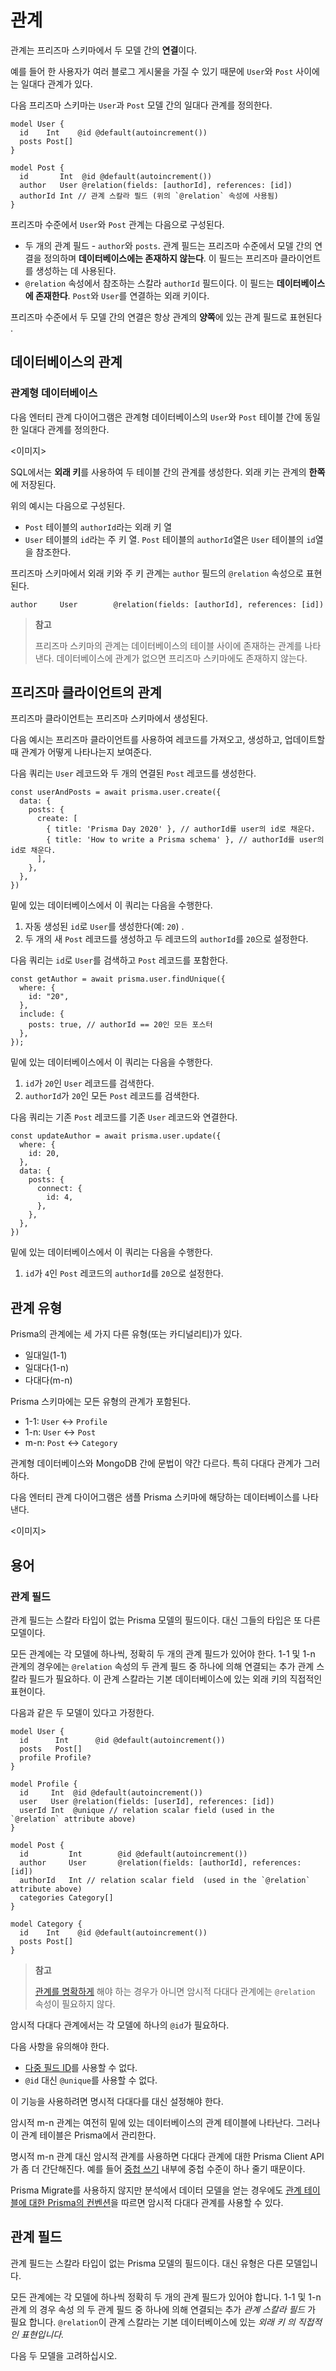 # 관계

관계는 프리즈마 스키마에서 두 모델 간의 **연결**이다.

예를 들어 한 사용자가 여러 블로그 게시물을 가질 수 있기 때문에 `User`와 `Post` 사이에는 일대다 관계가 있다.

다음 프리즈마 스키마는 `User`과 `Post` 모델 간의 일대다 관계를 정의한다.

```tsx
model User {
  id    Int    @id @default(autoincrement())
  posts Post[]
}

model Post {
  id       Int  @id @default(autoincrement())
  author   User @relation(fields: [authorId], references: [id])
  authorId Int // 관계 스칼라 필드 (위의 `@relation` 속성에 사용됨)
}
```

프리즈마 수준에서 `User`와 `Post` 관계는 다음으로 구성된다.

- 두 개의 관계 필드 - `author`와 `posts`. 관계 필드는 프리즈마 수준에서 모델 간의 연결을 정의하며 **데이터베이스에는 존재하지 않는다**. 이 필드는 프리즈마 클라이언트를 생성하는 데 사용된다.
- `@relation` 속성에서 참조하는 스칼라 `authorId` 필드이다. 이 필드는 **데이터베이스에 존재한다**. `Post`와 `User`를 연결하는 외래 키이다.

프리즈마 수준에서 두 모델 간의 연결은 항상 관계의 **양쪽**에 있는 관계 필드로 표현된다 .

## 데이터베이스의 관계

### 관계형 데이터베이스

다음 엔터티 관계 다이어그램은 관계형 데이터베이스의 `User`와 `Post` 테이블 간에 동일한 일대다 관계를 정의한다.

<이미지>

SQL에서는 **외래 키**를 사용하여 두 테이블 간의 관계를 생성한다. 외래 키는 관계의 **한쪽**에 저장된다.

위의 예시는 다음으로 구성된다.

- `Post` 테이블의 `authorId`라는 외래 키 열
- `User` 테이블의 `id`라는 주 키 열. `Post` 테이블의 `authorId`열은 `User` 테이블의 `id`열을 참조한다.

프리즈마 스키마에서 외래 키와 주 키 관계는 `author` 필드의 `@relation` 속성으로 표현된다.

```tsx
author     User        @relation(fields: [authorId], references: [id])
```

> **참고**
>
> 프리즈마 스키마의 관계는 데이터베이스의 테이블 사이에 존재하는 관계를 나타낸다. 데이터베이스에 관계가 없으면 프리즈마 스키마에도 존재하지 않는다.

## 프리즈마 클라이언트의 관계

프리즈마 클라이언트는 프리즈마 스키마에서 생성된다.

다음 예시는 프리즈마 클라이언트를 사용하여 레코드를 가져오고, 생성하고, 업데이트할 때 관계가 어떻게 나타나는지 보여준다.

다음 쿼리는 `User` 레코드와 두 개의 연결된 `Post` 레코드를 생성한다.

```tsx
const userAndPosts = await prisma.user.create({
  data: {
    posts: {
      create: [
        { title: 'Prisma Day 2020' }, // authorId를 user의 id로 채운다.
        { title: 'How to write a Prisma schema' }, // authorId를 user의 id로 채운다.
      ],
    },
  },
})
```

밑에 있는 데이터베이스에서 이 쿼리는 다음을 수행한다.

1. 자동 생성된 `id`로 `User`를 생성한다(예: `20`) .
2. 두 개의 새 `Post` 레코드를 생성하고 두 레코드의 `authorId`를 `20`으로 설정한다.

다음 쿼리는 `id`로 `User`를 검색하고 `Post` 레코드를 포함한다.

```tsx
const getAuthor = await prisma.user.findUnique({
  where: {
    id: "20",
  },
  include: {
    posts: true, // authorId == 20인 모든 포스터
  },
});
```

밑에 있는 데이터베이스에서 이 쿼리는 다음을 수행한다.

1. `id`가 `20`인 `User` 레코드를 검색한다.
2. `authorId`가 `20`인 모든 `Post` 레코드를 검색한다.

다음 쿼리는 기존 `Post` 레코드를 기존 `User` 레코드와 연결한다.

```tsx
const updateAuthor = await prisma.user.update({
  where: {
    id: 20,
  },
  data: {
    posts: {
      connect: {
        id: 4,
      },
    },
  },
})
```

밑에 있는 데이터베이스에서 이 쿼리는 다음을 수행한다.

1. `id`가 `4`인 `Post` 레코드의 `authorId`를 `20`으로 설정한다.

## 관계 유형

Prisma의 관계에는 세 가지 다른 유형(또는 카디널리티)가 있다.

- 일대일(1-1)
- 일대다(1-n)
- 다대다(m-n)

Prisma 스키마에는 모든 유형의 관계가 포함된다.

- 1-1: `User` ↔ `Profile`
- 1-n: `User` ↔ `Post`
- m-n: `Post` ↔ `Category`

관계형 데이터베이스와 MongoDB 간에 문법이 약간 다르다. 특히 다대다 관계가 그러하다.

다음 엔터티 관계 다이어그램은 샘플 Prisma 스키마에 해당하는 데이터베이스를 나타낸다.

<이미지>

## 용어

### 관계 필드

관계 필드는 스칼라 타입이 없는 Prisma 모델의 필드이다. 대신 그들의 타입은 또 다른 모델이다.

모든 관계에는 각 모델에 하나씩, 정확히 두 개의 관계 필드가 있어야 한다. 1-1 및 1-n 관계의 경우에는 `@relation` 속성의 두 관계 필드 중 하나에 의해 연결되는 추가 관계 스칼라 필드가 필요하다. 이 관계 스칼라는 기본 데이터베이스에 있는 외래 키의 직접적인 표현이다.

다음과 같은 두 모델이 있다고 가정한다.

```tsx
model User {
  id      Int      @id @default(autoincrement())
  posts   Post[]
  profile Profile?
}

model Profile {
  id     Int  @id @default(autoincrement())
  user   User @relation(fields: [userId], references: [id])
  userId Int  @unique // relation scalar field (used in the `@relation` attribute above)
}

model Post {
  id         Int        @id @default(autoincrement())
  author     User       @relation(fields: [authorId], references: [id])
  authorId   Int // relation scalar field  (used in the `@relation` attribute above)
  categories Category[]
}

model Category {
  id    Int    @id @default(autoincrement())
  posts Post[]
}
```

> **참고**
>
> [관계를 명확하게](https://www.prisma.io/docs/concepts/components/prisma-schema/relations#disambiguating-relations) 해야 하는 경우가 아니면 암시적 다대다 관계에는 `@relation` 속성이 필요하지 않다.

암시적 다대다 관계에서는 각 모델에 하나의 `@id`가 필요하다.

다음 사항을 유의해야 한다.

- [다중 필드 ID](https://www.prisma.io/docs/reference/api-reference/prisma-schema-reference#id-1)를 사용할 수 없다.
- `@id` 대신 `@unique`를 사용할 수 없다.

이 기능을 사용하려면 명시적 다대다를 대신 설정해야 한다.

암시적 m-n 관계는 여전히 밑에 있는 데이터베이스의 관계 테이블에 나타난다. 그러나 이 관계 테이블은 Prisma에서 관리한다.

명시적 m-n 관계 대신 암시적 관계를 사용하면 다대다 관계에 대한 Prisma Client API가 좀 더 간단해진다. 예를 들어 [중첩 쓰기](https://www.prisma.io/docs/concepts/components/prisma-client/relation-queries#nested-writes) 내부에 중첩 수준이 하나 줄기 때문이다.

Prisma Migrate를 사용하지 않지만 분석에서 데이터 모델을 얻는 경우에도 [관계 테이블에 대한 Prisma의 컨벤션](https://www.prisma.io/docs/concepts/components/prisma-schema/relations/many-to-many-relations#conventions-for-relation-tables-in-implicit-m-n-relations)을 따르면 암시적 다대다 관계를 사용할 수 있다.

## 관계 필드

관계 필드는 스칼라 타입이 없는 Prisma 모델의 필드이다. 대신 유형은 다른 모델입니다.

모든 관계에는 각 모델에 하나씩 정확히 두 개의 관계 필드가 있어야 합니다. 1-1 및 1-n 관계 의 경우 속성 의 두 관계 필드 중 하나에 의해 연결되는 추가 *관계 스칼라 필드* 가 필요 합니다. `@relation`이 관계 스칼라는 기본 데이터베이스에 있는 *외래 키 의 직접적인 표현입니다.*

다음 두 모델을 고려하십시오.
